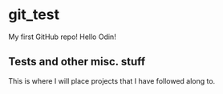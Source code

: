 # git_test

My first GitHub repo!
Hello Odin!

## Tests and other misc. stuff

This is where I will place projects that I have followed along to.
